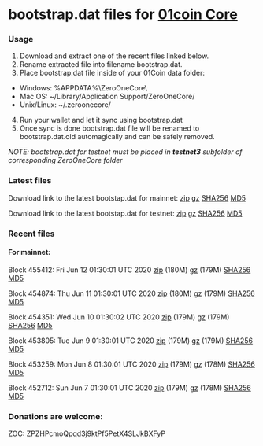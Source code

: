 # bootstrap.dat files for [01coin Core](https://01coin.io)

### Usage

1. Download and extract one of the recent files linked below.
2. Rename extracted file into filename bootstrap.dat.
3. Place bootstrap.dat file inside of your 01Coin data folder:
 - Windows: %APPDATA%\ZeroOneCore\
 - Mac OS: ~/Library/Application Support/ZeroOneCore/
 - Unix/Linux: ~/.zeroonecore/
4. Run your wallet and let it sync using bootstrap.dat
5. Once sync is done bootstrap.dat file will be renamed to bootstrap.dat.old automagically and can be safely removed.

_NOTE: bootstrap.dat for testnet must be placed in **testnet3** subfolder of corresponding ZeroOneCore folder_

### Latest files
Download link to the latest bootstap.dat for mainnet: [zip](https://files.01coin.io/mainnet/bootstrap.dat.zip) [gz](https://files.01coin.io/mainnet/bootstrap.dat.tar.gz) [SHA256](https://files.01coin.io/mainnet/sha256.txt) [MD5](https://files.01coin.io/mainnet/md5.txt)

Download link to the latest bootstap.dat for testnet: [zip](https://files.01coin.io/testnet/bootstrap.dat.zip) [gz](https://files.01coin.io/testnet/bootstrap.dat.tar.gz) [SHA256](https://files.01coin.io/testnet/sha256.txt) [MD5](https://files.01coin.io/testnet/md5.txt)

### Recent files

#### For mainnet:

Block 455412: Fri Jun 12 01:30:01 UTC 2020 [zip](https://files.01coin.io/mainnet/2020-06-12/bootstrap.dat.zip) (180M) [gz](https://files.01coin.io/mainnet/2020-06-12/bootstrap.dat.tar.gz) (179M) [SHA256](https://files.01coin.io/mainnet/2020-06-12/sha256.txt) [MD5](https://files.01coin.io/mainnet/2020-06-12/md5.txt)

Block 454874: Thu Jun 11 01:30:01 UTC 2020 [zip](https://files.01coin.io/mainnet/2020-06-11/bootstrap.dat.zip) (180M) [gz](https://files.01coin.io/mainnet/2020-06-11/bootstrap.dat.tar.gz) (179M) [SHA256](https://files.01coin.io/mainnet/2020-06-11/sha256.txt) [MD5](https://files.01coin.io/mainnet/2020-06-11/md5.txt)

Block 454351: Wed Jun 10 01:30:02 UTC 2020 [zip](https://files.01coin.io/mainnet/2020-06-10/bootstrap.dat.zip) (179M) [gz](https://files.01coin.io/mainnet/2020-06-10/bootstrap.dat.tar.gz) (179M) [SHA256](https://files.01coin.io/mainnet/2020-06-10/sha256.txt) [MD5](https://files.01coin.io/mainnet/2020-06-10/md5.txt)

Block 453805: Tue Jun  9 01:30:01 UTC 2020 [zip](https://files.01coin.io/mainnet/2020-06-09/bootstrap.dat.zip) (179M) [gz](https://files.01coin.io/mainnet/2020-06-09/bootstrap.dat.tar.gz) (179M) [SHA256](https://files.01coin.io/mainnet/2020-06-09/sha256.txt) [MD5](https://files.01coin.io/mainnet/2020-06-09/md5.txt)

Block 453259: Mon Jun  8 01:30:01 UTC 2020 [zip](https://files.01coin.io/mainnet/2020-06-08/bootstrap.dat.zip) (179M) [gz](https://files.01coin.io/mainnet/2020-06-08/bootstrap.dat.tar.gz) (178M) [SHA256](https://files.01coin.io/mainnet/2020-06-08/sha256.txt) [MD5](https://files.01coin.io/mainnet/2020-06-08/md5.txt)

Block 452712: Sun Jun  7 01:30:01 UTC 2020 [zip](https://files.01coin.io/mainnet/2020-06-07/bootstrap.dat.zip) (179M) [gz](https://files.01coin.io/mainnet/2020-06-07/bootstrap.dat.tar.gz) (178M) [SHA256](https://files.01coin.io/mainnet/2020-06-07/sha256.txt) [MD5](https://files.01coin.io/mainnet/2020-06-07/md5.txt)


### Donations are welcome:

ZOC: ZPZHPcmoQpqd3j9ktPf5PetX4SLJkBXFyP
